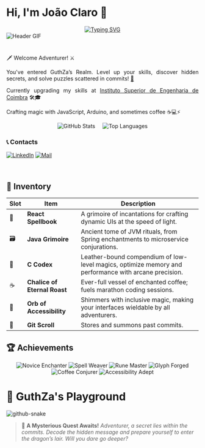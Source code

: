 # Hi, I'm João Claro 👋

<div align="center">
   <a href="https://git.io/typing-svg">
     <img src="https://readme-typing-svg.demolab.com?font=Fira+Code&weight=500&size=22&pause=500&color=00FFBB&center=true&vCenter=true&random=false&width=600&lines=%E2%9C%A8+Entering+GuthZa's+Realm+%F0%9F%8C%8C;Let's+code+the+future+one+commit+at+a+time+%F0%9F%9A%80" alt="Typing SVG">
   </a>
</div>

<img align="center" alt="Header GIF" src="./src/header-gif.gif">

# 
<p>🗡️ Welcome Adventurer! ⚔️</p>
<p style="text-align: justify;">
   You've entered GuthZa’s Realm. Level up your skills, discover hidden secrets, and solve puzzles scattered in commits!
   <a href="https://github.com/guthza/secret-repo">🚪</a>
</p>
<p style="text-align: justify;">Currently upgrading my skills at <a href="https://isec.pt/PT/Default.aspx" target="_blank style="text-decoration: none; color: pink;">Instituto Superior de Engenharia de Coimbra</a> 🛠️🎓</p>
<!-- <p style="text-align: justify;">I'm studying to be a Software Engineer. I dedicate myself to projects in Java.</p> -->
<p style="text-align: justify;">Crafting magic with JavaScript, Arduino, and sometimes coffee ☕💻⚡</p>
<!-- <p style="text-align: justify;">I have an innate passion for learning and to apply all I have learnt into innovative solutions that can make a difference.</p>&nbsp; -->

<!-- Credit the theme to: https://gh-stats-gen.vercel.app/ -->
<div align="center">
    <img src="https://github-readme-stats.vercel.app/api?username=guthza&show_icons=true&theme=radical&hide_title=true" alt="GitHub Stats" />&nbsp;&nbsp;&nbsp;&nbsp;
    <img src="https://github-readme-stats.vercel.app/api/top-langs/?username=guthza&layout=compact&theme=radical" alt="Top Languages" />
</div>

### 📞 **Contacts**

[![LinkedIn](https://img.shields.io/badge/-LinkedIn-%230077B5?style=for-the-badge&logo=linkedin&logoColor=white)]([your-link](https://www.linkedin.com/in/joaofclaro/))
[![Mail](https://img.shields.io/badge/-Gmail-%23D14836?style=for-the-badge&logo=gmail&logoColor=white)](mailto:joao9.claro99+github@gmail.com)

&nbsp;

## 🎒 **Inventory**

| Slot | Item                         | Description                         |
|------|------------------------------|-------------------------------------|
| 📖   | **React Spellbook**           | A grimoire of incantations for crafting dynamic UIs at the speed of light.  |
| 🗃️   | **Java Grimoire**            | Ancient tome of JVM rituals, from Spring enchantments to microservice conjurations.   |
| 📘   | **C Codex**                  | Leather-bound compendium of low-level magics, optimize memory and performance with arcane precision.|
| ☕   | **Chalice of Eternal Roast** | Ever-full vessel of enchanted coffee; fuels marathon coding sessions.    |
| 🔮   | **Orb of Accessibility**     | Shimmers with inclusive magic, making your interfaces wieldable by all adventurers.      |
| 📜   | **Git Scroll** | Stores and summons past commits. |

## 🏆 Achievements

<div align="center">
   <img src="https://img.shields.io/badge/Novice_Enchanter-First_Commit-4CAF50?style=for-the-badge&logo=git" alt="Novice Enchanter" />
   <img src="https://img.shields.io/badge/Spell_Weaver-Completed_React_Project-2196F3?style=for-the-badge&logo=react" alt="Spell Weaver" />
   <img src="https://img.shields.io/badge/Rune_Master-Built_Java_Service-2196F3?style=for-the-badge&logo=java" alt="Rune Master" />
   <img src="https://img.shields.io/badge/Glyph_Forged-Optimized_C_Algorithm-2196F3?style=for-the-badge&logo=c" alt="Glyph Forged" />
   <img src="https://img.shields.io/badge/Coffee_Conjurer-100_Coding_Hours-AC54AC?style=for-the-badge&logo=coffee" alt="Coffee Conjurer" />
   <img src="https://img.shields.io/badge/Accessibility_Adept-Accessible_Feature-AC54AC?style=for-the-badge&logo=universal-access" alt="Accessibility Adept" />
   <!--<img src="https://img.shields.io/badge/Puzzle_Slayer-Decoded_Puzzle-AC54AC?style=for-the-badge&logo=lock" alt="Puzzle Slayer" />-->
   <!--<img src="https://img.shields.io/badge/Legendary_Coder-1000_Contributions-FF9800?style=for-the-badge&logo=code" alt="Legendary Coder" />-->
</div>


# 👾 GuthZa's Playground

<picture>
  <source media="(prefers-color-scheme: dark)" srcset="https://raw.githubusercontent.com/guthza/guthza/output/github-contribution-grid-snake-dark.svg" />
  <source media="(prefers-color-scheme: light)" srcset="https://raw.githubusercontent.com/guthza/guthza/output/github-contribution-grid-snake.svg" />
  <img alt="github-snake" srcset="https://raw.githubusercontent.com/guthza/guthza/output/github-snake.svg" />
</picture>

> 🐲 **A Mysterious Quest Awaits!**
> *Adventurer, a secret lies within the commits. Decode the hidden message and prepare yourself to enter the dragon’s lair. Will you dare go deeper?*



<!--
**GuthZa/guthza** is a ✨ _special_ ✨ repository because its `README.md` (this file) appears on your GitHub profile.

Here are some ideas to get you started:

- 🔭 I’m currently working on ...
- 🌱 I’m currently learning ...
- 👯 I’m looking to collaborate on ...
- 🤔 I’m looking for help with ...
- 💬 Ask me about ...
- 📫 How to reach me: ...
- 😄 Pronouns: ...
- ⚡ Fun fact: ...
-->
